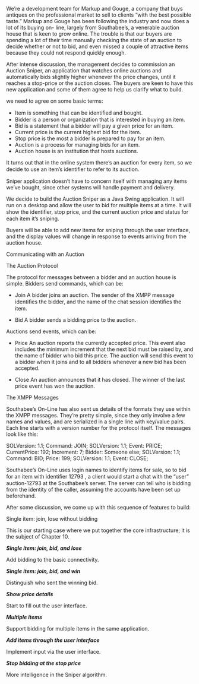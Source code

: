 We’re a development team for Markup and Gouge, a company that buys antiques on the professional market to sell to clients “with the best possible taste.” Markup and Gouge has been following the industry and now does a lot of its buying on- line, largely from Southabee’s, a venerable auction house that is keen to grow online. The trouble is that our buyers are spending a lot of their time manually checking the state of an auction to decide whether or not to bid, and even missed a couple of attractive items because they could not respond quickly enough.

After intense discussion, the management decides to commission an Auction Sniper, an application that watches online auctions and automatically bids slightly higher whenever the price changes, until it reaches a stop-price or the auction closes. The buyers are keen to have this new application and some of them agree to help us clarify what to build.

we need to agree on some basic terms:

- Item is something that can be identiﬁed and bought.
- Bidder is a person or organization that is interested in buying an item.
- Bid is a statement that a bidder will pay a given price for an item.
- Current price is the current highest bid for the item.
- Stop price is the most a bidder is prepared to pay for an item.
- Auction is a process for managing bids for an item.
- Auction house is an institution that hosts auctions.

It turns out that in the online system there’s an auction for every item, so we decide to use an item’s identiﬁer to refer to its auction.

Sniper application doesn’t have to concern itself with managing any items we’ve bought, since other systems will handle payment and delivery.

We decide to build the Auction Sniper as a Java Swing application. It will run on a desktop and allow the user to bid for multiple items at a time. It will show the identiﬁer, stop price, and the current auction price and status for each item it’s sniping.

Buyers will be able to add new items for sniping through the user interface, and the display values will change in response to events arriving from the auction house.

Communicating with an Auction


The Auction Protocol


The protocol for messages between a bidder and an auction house is simple. Bidders send commands, which can be:

- Join
A bidder joins an auction. The sender of the XMPP message identiﬁes the bidder, and the name of the chat session identiﬁes the item.

- Bid
A bidder sends a bidding price to the auction. 


Auctions send events, which can be:

- Price
An auction reports the currently accepted price. This event also includes the minimum increment that the next bid must be raised by, and the name of bidder who bid this price. The auction will send this event to a bidder when it joins and to all bidders whenever a new bid has been accepted.

- Close
An auction announces that it has closed. The winner of the last price event has won the auction.



The XMPP Messages

Southabee’s On-Line has also sent us details of the formats they use within the
XMPP messages. They’re pretty simple, since they only involve a few names and
values, and are serialized in a single line with key/value pairs. Each line starts
with a version number for the protocol itself. The messages look like this:

SOLVersion: 1.1; Command: JOIN;
SOLVersion: 1.1; Event: PRICE; CurrentPrice: 192; Increment: 7; Bidder: Someone else;
SOLVersion: 1.1; Command: BID; Price: 199;
SOLVersion: 1.1; Event: CLOSE;

Southabee’s On-Line uses login names to identify items for sale, so to bid
for an item with identiﬁer 12793 , a client would start a chat with the “user”
auction-12793 at the Southabee’s server. The server can tell who is bidding from
the identity of the caller, assuming the accounts have been set up beforehand.


After some discussion, we come up with this sequence of features to build:

Single item: join, lose without bidding

This is our starting case where we put together the core infrastructure; it is the subject of Chapter 10.

***Single item: join, bid, and lose***

Add bidding to the basic connectivity.

***Single item: join, bid, and win***

Distinguish who sent the winning bid.

***Show price details***

Start to fill out the user interface.

***Multiple items***

Support bidding for multiple items in the same application.

***Add items through the user interface***

Implement input via the user interface.

***Stop bidding at the stop price***

More intelligence in the Sniper algorithm.
